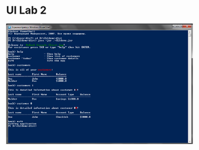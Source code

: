 # UI Lab 2 
![](https://github.com/ppc-ntu-khpi/tui-2-EgorKopyl/blob/master/CLIdemo/Screenshot_20.png)

